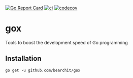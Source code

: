 [![Go Report Card](https://goreportcard.com/badge/github.com/bearchit/gox)](https://goreportcard.com/report/github.com/bearchit/gox)
[![ci](https://github.com/bearchit/gox/actions/workflows/ci.yml/badge.svg)](https://github.com/bearchit/gox/actions/workflows/ci.yml)
[![codecov](https://codecov.io/gh/bearchit/gox/branch/master/graph/badge.svg?token=H6MNWI1K2Q)](https://codecov.io/gh/bearchit/gox)

# gox

Tools to boost the development speed of Go programming

## Installation

```shell
go get -u github.com/bearchit/gox
```
